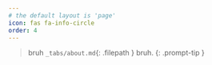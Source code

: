 ```yaml
---
# the default layout is 'page'
icon: fas fa-info-circle
order: 4
---
```


> bruh `_tabs/about.md`{: .filepath } bruh.
{: .prompt-tip }
